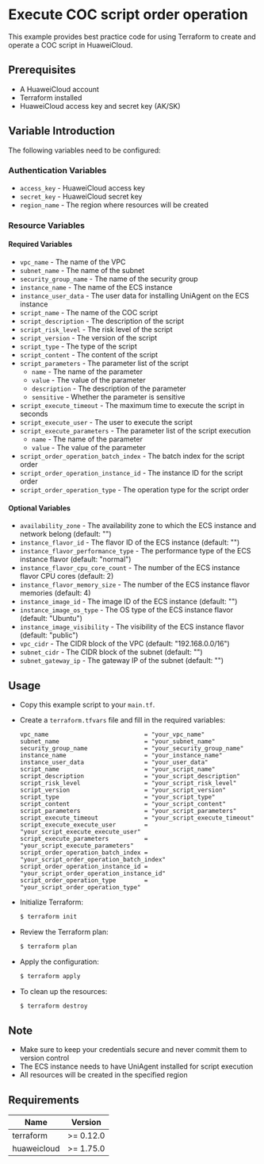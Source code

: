 # Execute COC script order operation

This example provides best practice code for using Terraform to create and operate a COC script in HuaweiCloud.

## Prerequisites

* A HuaweiCloud account
* Terraform installed
* HuaweiCloud access key and secret key (AK/SK)

## Variable Introduction

The following variables need to be configured:

### Authentication Variables

* `access_key` - HuaweiCloud access key
* `secret_key` - HuaweiCloud secret key
* `region_name` - The region where resources will be created

### Resource Variables

#### Required Variables

* `vpc_name` - The name of the VPC
* `subnet_name` - The name of the subnet
* `security_group_name` - The name of the security group
* `instance_name` - The name of the ECS instance
* `instance_user_data` - The user data for installing UniAgent on the ECS instance
* `script_name` - The name of the COC script
* `script_description` - The description of the script
* `script_risk_level` - The risk level of the script
* `script_version` - The version of the script
* `script_type` - The type of the script
* `script_content` - The content of the script
* `script_parameters` - The parameter list of the script
  - `name` - The name of the parameter
  - `value` - The value of the parameter
  - `description` - The description of the parameter
  - `sensitive` - Whether the parameter is sensitive
* `script_execute_timeout` - The maximum time to execute the script in seconds
* `script_execute_user` - The user to execute the script
* `script_execute_parameters` - The parameter list of the script execution
  - `name` - The name of the parameter
  - `value` - The value of the parameter
* `script_order_operation_batch_index` - The batch index for the script order
* `script_order_operation_instance_id` - The instance ID for the script order
* `script_order_operation_type` - The operation type for the script order

#### Optional Variables

* `availability_zone` - The availability zone to which the ECS instance and network belong (default: "")
* `instance_flavor_id` - The flavor ID of the ECS instance (default: "")
* `instance_flavor_performance_type` - The performance type of the ECS instance flavor (default: "normal")
* `instance_flavor_cpu_core_count` - The number of the ECS instance flavor CPU cores (default: 2)
* `instance_flavor_memory_size` - The number of the ECS instance flavor memories (default: 4)
* `instance_image_id` - The image ID of the ECS instance (default: "")
* `instance_image_os_type` - The OS type of the ECS instance flavor (default: "Ubuntu")
* `instance_image_visibility` - The visibility of the ECS instance flavor (default: "public")
* `vpc_cidr` - The CIDR block of the VPC (default: "192.168.0.0/16")
* `subnet_cidr` - The CIDR block of the subnet (default: "")
* `subnet_gateway_ip` - The gateway IP of the subnet (default: "")

## Usage

* Copy this example script to your `main.tf`.

* Create a `terraform.tfvars` file and fill in the required variables:

  ```hcl
  vpc_name                           = "your_vpc_name"
  subnet_name                        = "your_subnet_name"
  security_group_name                = "your_security_group_name"
  instance_name                      = "your_instance_name"
  instance_user_data                 = "your_user_data"
  script_name                        = "your_script_name"
  script_description                 = "your_script_description"
  script_risk_level                  = "your_script_risk_level"
  script_version                     = "your_script_version"
  script_type                        = "your_script_type"
  script_content                     = "your_script_content"
  script_parameters                  = "your_script_parameters"
  script_execute_timeout             = "your_script_execute_timeout"
  script_execute_execute_user        = "your_script_execute_execute_user"
  script_execute_parameters          = "your_script_execute_parameters"
  script_order_operation_batch_index = "your_script_order_operation_batch_index"
  script_order_operation_instance_id = "your_script_order_operation_instance_id"
  script_order_operation_type        = "your_script_order_operation_type"
  ```

* Initialize Terraform:

  ```bash
  $ terraform init
  ```

* Review the Terraform plan:

  ```bash
  $ terraform plan
  ```

* Apply the configuration:

  ```bash
  $ terraform apply
  ```

* To clean up the resources:

  ```bash
  $ terraform destroy
  ```

## Note

* Make sure to keep your credentials secure and never commit them to version control
* The ECS instance needs to have UniAgent installed for script execution
* All resources will be created in the specified region

## Requirements

| Name | Version |
|------|---------|
| terraform | >= 0.12.0 |
| huaweicloud | >= 1.75.0 |
